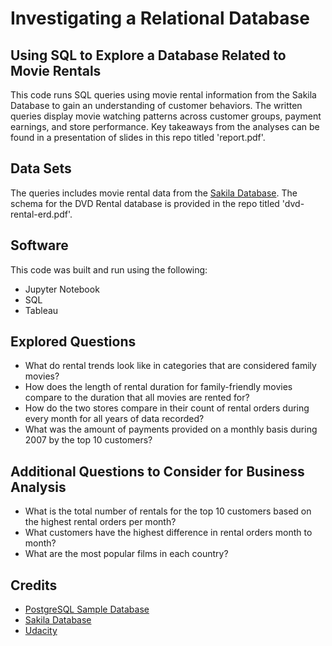 # Investigating a Relational Database
## Using SQL to Explore a Database Related to Movie Rentals
This code runs SQL queries using movie rental information from the Sakila Database to gain an understanding of customer behaviors. The written queries display movie watching patterns across customer groups, payment earnings, and store performance. Key takeaways from the analyses can be found in a presentation of slides in this repo titled 'report.pdf'.

## Data Sets
The queries includes movie rental data from the [Sakila Database](https://www.postgresqltutorial.com/postgresql-sample-database/). The schema for the DVD Rental database is provided in the repo titled 'dvd-rental-erd.pdf'.

## Software
This code was built and run using the following:
* Jupyter Notebook
* SQL
* Tableau

## Explored Questions
* What do rental trends look like in categories that are considered family movies?
* How does the length of rental duration for family-friendly movies compare to the duration that all movies are rented for?
* How do the two stores compare in their count of rental orders during every month for all years of data recorded?
* What was the amount of payments provided on a monthly basis during 2007 by the top 10 customers?

## Additional Questions to Consider for Business Analysis
* What is the total number of rentals for the top 10 customers based on the highest rental orders per month?
* What customers have the highest difference in rental orders month to month?
* What are the most popular films in each country?

## Credits
* [PostgreSQL Sample Database](https://www.postgresqltutorial.com/postgresql-sample-database/)
* [Sakila Database](https://www.postgresqltutorial.com/postgresql-sample-database/)
* [Udacity](https://www.udacity.com/course/programming-for-data-science-nanodegree--nd104)
